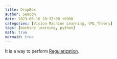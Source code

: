 ```yaml
---
title: DropBox
author: SeHoon
date: 2023-06-10 20:32:00 +0900
categories: [Vision Machine Learning, VML_Theory]
tags: [machine learning, python]
math: true
mermaid: true
---
```


It is a way to perform [Regularization](https://csh970605.github.io/posts/Dropout/).